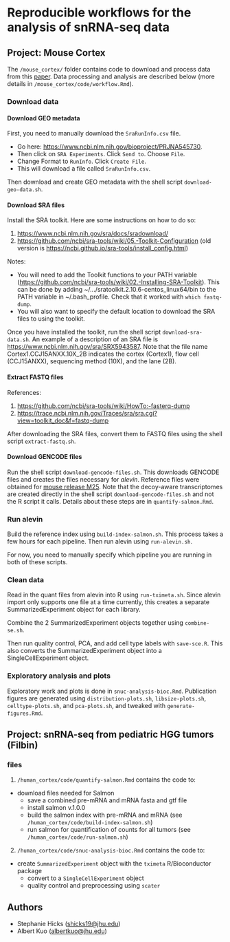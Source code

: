 # Reproducible workflows for the analysis of snRNA-seq data


## Project: Mouse Cortex 

The `/mouse_cortex/` folder contains code to download and process data from this [paper](https://www.nature.com/articles/s41587-020-0465-8). Data processing and analysis are described below (more details in `/mouse_cortex/code/workflow.Rmd`).

### Download data

#### Download GEO metadata

First, you need to manually download the `SraRunInfo.csv` file. 

* Go here: https://www.ncbi.nlm.nih.gov/bioproject/PRJNA545730. 
* Then click on `SRA Experiments`. Click `Send to`. Choose `File`. 
* Change Format to `RunInfo`. Click `Create File`. 
* This will download a file called `SraRunInfo.csv`.

Then download and create GEO metadata with the shell script `download-geo-data.sh`. 

#### Download SRA files

Install the SRA toolkit. Here are some instructions on how to do so:

1. https://www.ncbi.nlm.nih.gov/sra/docs/sradownload/
2. https://github.com/ncbi/sra-tools/wiki/05.-Toolkit-Configuration (old version is https://ncbi.github.io/sra-tools/install_config.html)

Notes:
* You will need to add the Toolkit functions to your PATH variable (https://github.com/ncbi/sra-tools/wiki/02.-Installing-SRA-Toolkit). This can be done by adding ~/.../sratoolkit.2.10.6-centos_linux64/bin to the PATH variable in ~/.bash_profile. Check that it worked with `which fastq-dump`.
* You will also want to specify the default location to download the SRA files to using the toolkit.

Once you have installed the toolkit, run the shell script `download-sra-data.sh`. An example of a description of an SRA file is https://www.ncbi.nlm.nih.gov/sra/SRX5943587. Note that the file name Cortex1.CCJ15ANXX.10X_2B indicates the cortex (Cortex1), flow cell (CCJ15ANXX), sequencing method (10X), and the lane (2B).

#### Extract FASTQ files

References:
1. https://github.com/ncbi/sra-tools/wiki/HowTo:-fasterq-dump
2. https://trace.ncbi.nlm.nih.gov/Traces/sra/sra.cgi?view=toolkit_doc&f=fastq-dump

After downloading the SRA files, convert them to FASTQ files using the shell script `extract-fastq.sh`.

#### Download GENCODE files

Run the shell script `download-gencode-files.sh`. This downloads GENCODE files and creates the files necessary for *alevin*. Reference files were obtained for [mouse release M25](https://www.gencodegenes.org/mouse/release_M25.html). 
Note that the decoy-aware transcriptomes are created directly in the shell script `download-gencode-files.sh` and not the R script it calls. Details about these steps are in `quantify-salmon.Rmd`.

### Run alevin

Build the reference index using `build-index-salmon.sh`. This process takes a few hours for each pipeline. Then run alevin using `run-alevin.sh`.

For now, you need to manually specify which pipeline you are running in both of these scripts.

### Clean data

Read in the quant files from alevin into R using `run-tximeta.sh`. Since alevin import only supports one file at a time currently, this creates a separate SummarizedExperiment object for each library. 

Combine the 2 SummarizedExperiment objects together using `combine-se.sh`. 

Then run quality control, PCA, and add cell type labels with `save-sce.R`. This also converts the SummarizedExperiment object into a SingleCellExperiment object.

### Exploratory analysis and plots

Exploratory work and plots is done in `snuc-analysis-bioc.Rmd`. Publication figures are generated using `distribution-plots.sh`, `libsize-plots.sh`, `celltype-plots.sh`, and `pca-plots.sh`, and tweaked with `generate-figures.Rmd`. 

## Project: snRNA-seq from pediatric HGG tumors (Filbin)

### files 
1. `/human_cortex/code/quantify-salmon.Rmd` contains the code to:
- download files needed for Salmon
    - save a combined pre-mRNA and mRNA fasta and gtf file 
    - install salmon v.1.0.0
    - build the salmon index with pre-mRNA and mRNA (see `/human_cortex/code/build-index-salmon.sh`)
    - run salmon for quantification of counts for all tumors (see `/human_cortex/code/run-salmon.sh`)
    
2. `/human_cortex/code/snuc-analysis-bioc.Rmd` contains the code to: 
- create `SummarizedExperiment` object with the `tximeta` R/Bioconductor package
    - convert to a `SingleCellExperiment` object
    - quality control and preprocessing using `scater`

## Authors

* Stephanie Hicks (shicks19@jhu.edu)
* Albert Kuo (albertkuo@jhu.edu)